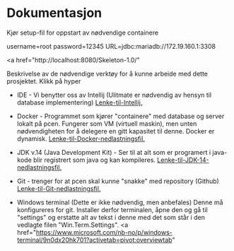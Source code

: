 <html> 
<body> 

<h1> Dokumentasjon </h1>

Kjør setup-fil for oppstart av nødvendige containere    

username=root
password=12345
URL=jdbc:mariadb://172.19.160.1:3308

<a href="http://localhost:8080/Skeleton-1.0/" <a/>

Beskrivelse av de nødvendige verktøy for å kunne arbeide med dette prosjektet. Klikk på hyper 
- IDE - Vi benytter oss av Intellij (Ulitmate er nødvendig av hensyn til database implementering)
 <a href="https://www.jetbrains.com/idea/download/#section=windows">Lenke-til-Intellij. <a/>

- Docker - Programmet som kjører "containere" med database og server lokalt på pcen. Fungerer som VM (virtuell maskin), 
  men unten nødvendigheten for å delegere en gitt kapasitet til denne. Docker er dynamisk.
<a href="https://download.docker.com/win/stable/Docker%20Desktop%20Installer.exe">Lenke-til-Docker-nedlastningsfil. <a/>

- JDK v.14 (Java Development Kit) - Ser til at alt som er programert i java-kode blir registrert som java og kan kompileres.
 <a href="https://www.oracle.com/java/technologies/javase/jdk14-archive-downloads.html#license-lightbox">Lenke-til-JDK-14-nedlastningsfil. <a/>

- Git - trenger for at pcen skal kunne "snakke" med repository (Github)
<a href="https://github.com/git-for-windows/git/releases/download/v2.28.0.windows.1/Git-2.28.0-64-bit.exe">Lenke-til-Git-nedlastningsfil. <a/>

- Windows terminal (Dette er ikke nødvendig, men anbefales)
Denne må konfigureres for git. Installer derfor terminalen, åpne den og gå til "settings" og erstatte alt av tekst i denne med det som står i den vedlagte filen "Win.Term.Settings".
<a href="https://www.microsoft.com/nb-no/p/windows-terminal/9n0dx20hk701?activetab=pivot:overviewtab" <a/>

</body> 

</html> 

